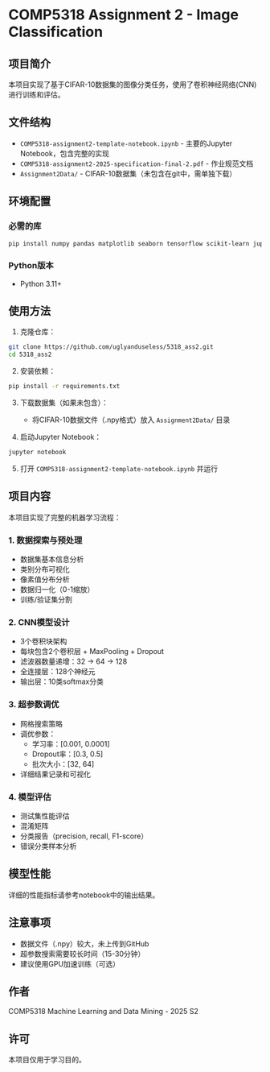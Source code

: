 # COMP5318 Assignment 2 - Image Classification

## 项目简介

本项目实现了基于CIFAR-10数据集的图像分类任务，使用了卷积神经网络(CNN)进行训练和评估。

## 文件结构

- `COMP5318-assignment2-template-notebook.ipynb` - 主要的Jupyter Notebook，包含完整的实现
- `COMP5318-assignment2-2025-specification-final-2.pdf` - 作业规范文档
- `Assignment2Data/` - CIFAR-10数据集（未包含在git中，需单独下载）

## 环境配置

### 必需的库

```bash
pip install numpy pandas matplotlib seaborn tensorflow scikit-learn jupyter
```

### Python版本

- Python 3.11+

## 使用方法

1. 克隆仓库：
```bash
git clone https://github.com/uglyanduseless/5318_ass2.git
cd 5318_ass2
```

2. 安装依赖：
```bash
pip install -r requirements.txt
```

3. 下载数据集（如果未包含）：
   - 将CIFAR-10数据文件（.npy格式）放入 `Assignment2Data/` 目录

4. 启动Jupyter Notebook：
```bash
jupyter notebook
```

5. 打开 `COMP5318-assignment2-template-notebook.ipynb` 并运行

## 项目内容

本项目实现了完整的机器学习流程：

### 1. 数据探索与预处理
- 数据集基本信息分析
- 类别分布可视化
- 像素值分布分析
- 数据归一化（0-1缩放）
- 训练/验证集分割

### 2. CNN模型设计
- 3个卷积块架构
- 每块包含2个卷积层 + MaxPooling + Dropout
- 滤波器数量递增：32 → 64 → 128
- 全连接层：128个神经元
- 输出层：10类softmax分类

### 3. 超参数调优
- 网格搜索策略
- 调优参数：
  - 学习率：[0.001, 0.0001]
  - Dropout率：[0.3, 0.5]
  - 批次大小：[32, 64]
- 详细结果记录和可视化

### 4. 模型评估
- 测试集性能评估
- 混淆矩阵
- 分类报告（precision, recall, F1-score）
- 错误分类样本分析

## 模型性能

详细的性能指标请参考notebook中的输出结果。

## 注意事项

- 数据文件（.npy）较大，未上传到GitHub
- 超参数搜索需要较长时间（15-30分钟）
- 建议使用GPU加速训练（可选）

## 作者

COMP5318 Machine Learning and Data Mining - 2025 S2

## 许可

本项目仅用于学习目的。

